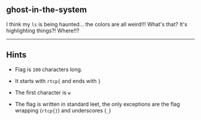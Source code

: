 ghost-in-the-system
-------------------------------------------

I think my `ls` is being haunted... the colors are all weird!!! What's that? It's highlighting things?! Where!!?

-------------------------------------------
Hints
-------------------------------------------
- Flag is `100` characters long.

- It starts with `rtcp{` and ends with `}`
  
- The first character is `w`
  
- The flag is written in standard leet, the only exceptions are the flag wrapping (`rtcp{}`) and underscores (`_`)